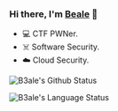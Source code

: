 ### Hi there, I'm [Beale](http://blog.b3ale.cn/) 👋

- 💻 CTF PWNer.
- ☠️ Software Security.
- ☁️ Cloud Security.

![B3ale's Github Status](https://github-readme-stats.vercel.app/api?username=qianfei11&show_icons=true&theme=tokyonight)

![B3ale's Language Status](https://github-readme-stats.vercel.app/api/top-langs/?username=qianfei11&layout=compact&theme=tokyonight)
